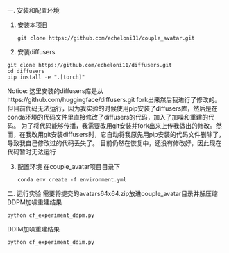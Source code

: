 一. 安装和配置环境

1. 安装本项目 
   ```
   git clone https://github.com/echeloni11/couple_avatar.git
   ```

3. 安装diffusers
  ```
  git clone https://github.com/echeloni11/diffusers.git
  cd diffusers
  pip install -e ".[torch]"
````

  Notice: 这里安装的diffusers库是从https://github.com/huggingface/diffusers.git fork出来然后我进行了修改的。
  但目前代码无法运行，因为我实验的时候使用pip安装了diffusers库，然后是在conda环境的代码文件里直接修改了diffusers的代码，加入了加噪和重建的代码。
  为了将代码能够传播，我需要改用git安装并fork出来上传我做出的修改。然而，在我改用git安装diffusers时，它自动将我原先用pip安装的代码文件删除了，导致我自己修改过的代码丢失了。
  目前仍然在恢复中，还没有修改好，因此现在代码暂时无法运行

3. 配置环境 
   在couple_avatar项目目录下
   ```
   conda env create -f environment.yml
   ```

二. 运行实验
需要将提交的avatars64x64.zip放进couple_avatar目录并解压缩
DDPM加噪重建结果
```
python cf_experiment_ddpm.py
```
DDIM加噪重建结果
```
python cf_experiment_ddim.py
```
